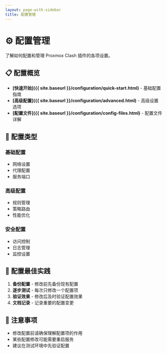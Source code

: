 ```yaml
---
layout: page-with-sidebar
title: 配置管理
---
```


# ⚙️ 配置管理

了解如何配置和管理 Proxmox Clash 插件的各项设置。

## 📋 配置概览

- **[快速开始]({{ site.baseurl }}/configuration/quick-start.html)** - 基础配置指南
- **[高级配置]({{ site.baseurl }}/configuration/advanced.html)** - 高级设置选项
- **[配置文件]({{ site.baseurl }}/configuration/config-files.html)** - 配置文件详解

## 🔧 配置类型

### 基础配置
- 网络设置
- 代理配置
- 服务端口

### 高级配置
- 规则管理
- 策略路由
- 性能优化

### 安全配置
- 访问控制
- 日志管理
- 监控设置

## 📝 配置最佳实践

1. **备份配置** - 修改前先备份现有配置
2. **逐步测试** - 每次只修改一个配置项
3. **验证效果** - 修改后及时验证配置效果
4. **文档记录** - 记录重要的配置变更

## 🚨 注意事项

- 修改配置前请确保理解配置项的作用
- 某些配置修改可能需要重启服务
- 建议在测试环境中先验证配置
